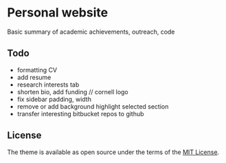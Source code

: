# Personal website

Basic summary of academic achievements, outreach, code

## Todo

* formatting CV
* add resume
* research interests tab
* shorten bio, add funding // cornell logo
* fix sidebar padding, width
* remove or add background highlight selected section
* transfer interesting bitbucket repos to github


## License

The theme is available as open source under the terms of the [MIT License](https://opensource.org/licenses/MIT).
